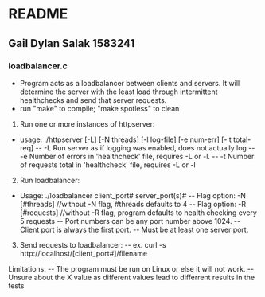 # README

## Gail Dylan Salak 1583241
### loadbalancer.c
- Program acts as a loadbalancer between clients and servers. It will determine the server with the least load through intermittent healthchecks and send that server requests.
- run "make" to compile; "make spotless" to clean                           
1) Run one or more instances of httpserver:
- usage: ./httpserver <port> [-L] [-N threads] [-l log-file] [-e num-err] [-    t total-req]
-- -L Run server as if logging was enabled, does not actually log
-- -e Number of errors in 'healthcheck' file, requires -L or -l.
-- -t Number of requests total in 'healthcheck' file, requires -L or -l
2) Run loadbalancer:
- Usage: ./loadbalancer client_port# server_port(s)# 
-- Flag option: -N [#threads] //without -N flag, #threads defaults to 4
-- Flag option: -R [#requests] //without -R flag, program defaults to health    checking every 5 requests
-- Port numbers can be any port number above 1024.
-- Client port is always the first port.
-- Must be at least one server port.
3) Send requests to loadbalancer:
-- ex. curl -s http://localhost/[client_port#]/filename

Limitations: 
-- The program must be run on Linux or else it will not work. 
-- Unsure about the X value as different values lead to differrent results in the tests


